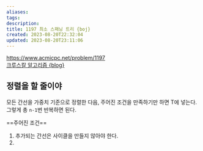 ```yaml
---
aliases: 
tags: 
description:
title: 1197 최소 스패닝 트리 {boj}
created: 2023-08-20T22:32:04
updated: 2023-08-20T23:11:06
---
```

<https://www.acmicpc.net/problem/1197>  
[크루스칼 알고리즘 {blog}](https://ongveloper.tistory.com/376)

## 정렬을 할 줄이야

모든 간선을 가중치 기준으로 정렬한 다음, 주어진 조건을 만족하기만 하면 T에 넣는다. 그렇게 총 `n-1`번 반복하면 된다.

==주어진 조건==

1. 추가되는 간선은 사이클을 만들지 않아야 한다.
2. 

